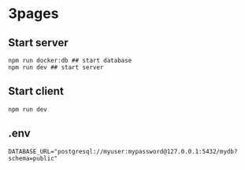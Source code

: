 # 3pages

## Start server

```
npm run docker:db ## start database
npm run dev ## start server
```

## Start client

```
npm run dev
```

## .env

```
DATABASE_URL="postgresql://myuser:mypassword@127.0.0.1:5432/mydb?schema=public"
```